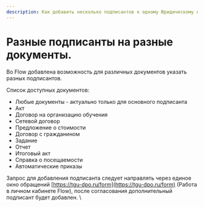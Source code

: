 ```yaml
---
description: Как добавить несколько подписантов к одному Юридическому лицу?
---
```


# Разные подписанты на разные документы.

Во Flow добавлена возможность  для различных документов указать разных подписантов.

Список доступных документов:

* Любые документы - актуально только для основного подписанта
* Акт
* Договор на организацию обучения
* Сетевой договор
* Предложение о стоимости
* Договор с гражданином
* Задание
* Отчет
* Итоговый акт
* Справка о посещаемости
* Автоматические приказы

Запрос для добавления подписанта следует направлять через единое окно обращений [https://tgu-dpo.ru/form](https://tgu-dpo.ru/form) (Работа в личном кабинете Flow), после согласования дополнительный подписант будет добавлен. \
